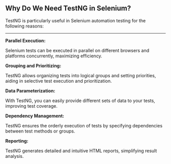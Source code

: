 ## Why Do We Need TestNG in Selenium? ##

TestNG is particularly useful in Selenium automation testing for the following reasons:

---

**Parallel Execution:** 

Selenium tests can be executed in parallel on different browsers and platforms concurrently, maximizing efficiency.

**Grouping and Prioritizing:** 

TestNG allows organizing tests into logical groups and setting priorities, aiding in selective test execution and prioritization.

**Data Parameterization:** 

With TestNG, you can easily provide different sets of data to your tests, improving test coverage.

**Dependency Management:** 

TestNG ensures the orderly execution of tests by specifying dependencies between test methods or groups.

**Reporting:** 

TestNG generates detailed and intuitive HTML reports, simplifying result analysis.
